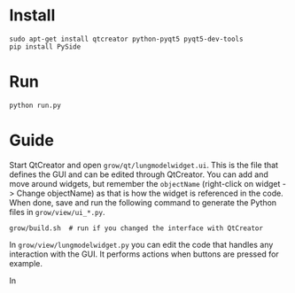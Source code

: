 # Install

    sudo apt-get install qtcreator python-pyqt5 pyqt5-dev-tools
    pip install PySide

# Run

    python run.py

# Guide

Start QtCreator and open `grow/qt/lungmodelwidget.ui`. This is the file that defines the GUI and can be edited through QtCreator. You can add and move around widgets, but remember the `objectName` (right-click on widget -> Change objectName) as that is how the widget is referenced in the code. When done, save and run the following command to generate the Python files in `grow/view/ui_*.py`.

    grow/build.sh  # run if you changed the interface with QtCreator

In `grow/view/lungmodelwidget.py` you can edit the code that handles any interaction with the GUI. It performs actions when buttons are pressed for example.

In 
